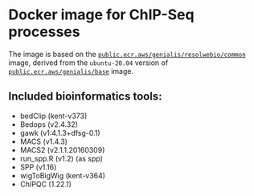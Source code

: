# Docker image for ChIP-Seq processes

The image is based on the [`public.ecr.aws/genialis/resolwebio/common`](
https://gallery.ecr.aws/genialis/resolwebio/common) image, derived from
the `ubuntu-20.04` version of [`public.ecr.aws/genialis/base`](
https://gallery.ecr.aws/genialis/resolwebio/base) image.

Included bioinformatics tools:
-----------------------------
* bedClip (kent-v373)
* Bedops (v2.4.32)
* gawk (v1:4.1.3+dfsg-0.1)
* MACS (v1.4.3)
* MACS2 (v2.1.1.20160309)
* run_spp.R (v1.2) (as spp)
* SPP (v1.16)
* wigToBigWig (kent-v364)
* ChIPQC (1.22.1)
